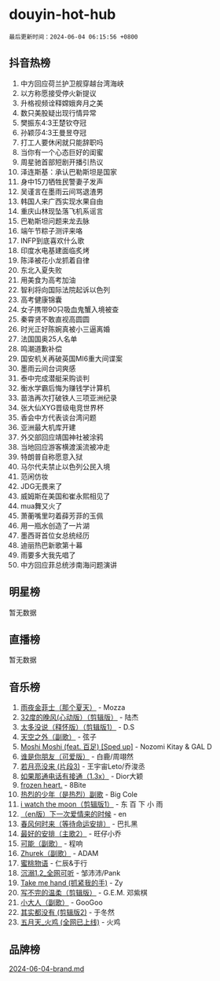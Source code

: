 # douyin-hot-hub

`最后更新时间：2024-06-04 06:15:56 +0800`

## 抖音热榜

1. 中方回应荷兰护卫舰穿越台湾海峡
1. 以方称愿接受停火新提议
1. 升格视频诠释嫦娥奔月之美
1. 数只美股疑出现行情异常
1. 樊振东4:3王楚钦夺冠
1. 孙颖莎4:3王曼昱夺冠
1. 打工人要休闲就只能辞职吗
1. 当你有一个心态巨好的闺蜜
1. 周星驰首部短剧开播引热议
1. 泽连斯基：承认巴勒斯坦是国家
1. 身中15刀牺牲民警妻子发声
1. 吴谨言在墨雨云间骂退渣男
1. 韩国人来广西实现水果自由
1. 重庆山林现坠落飞机系谣言
1. 巴勒斯坦问题来龙去脉
1. 端午节粽子测评来咯
1. INFP到底喜欢什么歌
1. 印度水电基建面临炙烤
1. 陈泽被花小龙抓着自律
1. 东北入夏失败
1. 用美食为高考加油
1. 智利将向国际法院起诉以色列
1. 高考健康锦囊
1. 女子携带90只吸血鬼蟹入境被查
1. 秦霄贤不敢直视高圆圆
1. 时光正好陈婉真被小三逼离婚
1. 法国国奥25人名单
1. 鸣潮道歉补偿
1. 国安机关再破英国MI6重大间谍案
1. 墨雨云间台词爽感
1. 泰中完成潜艇采购谈判
1. 衡水学霸后悔为赚钱学计算机
1. 苗浩再次打破铁人三项亚洲纪录
1. 张大仙XYG晋级电竞世界杯
1. 香会中方代表谈台湾问题
1. 亚洲最大机库开建
1. 外交部回应靖国神社被涂鸦
1. 当地回应游客横渡溪流被冲走
1. 特朗普自称愿意入狱
1. 马尔代夫禁止以色列公民入境
1. 范闲仿妆
1. JDG无畏来了
1. 威姆斯在美国和崔永熙相见了
1. mua舞又火了
1. 萧蘅嘴里叼着薛芳菲的玉佩
1. 用一瓶水创造了一片湖
1. 墨西哥首位女总统经历
1. 迪丽热巴新歌第十幕
1. 雨要多大我先唱了
1. 中方回应菲总统涉南海问题演讲

## 明星榜

暂无数据

## 直播榜

暂无数据

## 音乐榜

1. [雨夜金菲士（那个夏天）](https://sf5-hl-cdn-tos.douyinstatic.com/obj/tos-cn-ve-2774/osPmPLDWQBBE2Z6bftCgYwkFaF4pEYEneXaZQs) - Mozza
1. [32度的晚风(心动版）（剪辑版）](https://sf3-cdn-tos.douyinstatic.com/obj/tos-cn-ve-2774/owNyabsyWdzUulxhoJfK8IBXgp0UMQAHpvGh2B) - 陆杰
1. [太多没说（释怀版）（剪辑版1）](https://sf3-cdn-tos.douyinstatic.com/obj/tos-cn-ve-2774/oEbKIiDC0BA8CJOQHYA6aeCVYeHgckHdntZSDj) - D.S
1. [天空之外（副歌）](https://sf3-cdn-tos.douyinstatic.com/obj/tos-cn-ve-2774/oAYn0BTp8jS8iSyZSHMUWAikyvAWI1c7aiJTr) - 弦子
1. [Moshi Moshi (feat. 百足) [Sped up]](https://sf5-hl-cdn-tos.douyinstatic.com/obj/tos-cn-ve-2774/ocCPFQcXJLeroaIdQLIGAoeeYM3OAUYGDguHXz) - Nozomi Kitay & GAL D
1. [谁是你朋友（可爱版）](https://sf5-hl-cdn-tos.douyinstatic.com/obj/tos-cn-ve-2774/owKjggBwGZexYCjVAIeEFURf1LJTjMDaK6AzKN) - 白鹿/周翊然
1. [若月亮没来 (片段3)](https://sf5-hl-cdn-tos.douyinstatic.com/obj/tos-cn-ve-2774/okfyEUsGW1B1ovJi5JiN9IjvAT2lMwA054GoEB) - 王宇宙Leto/乔浚丞
1. [如果那通电话有接通（1.3x）](https://sf27-cdn-tos.douyinstatic.com/obj/tos-cn-ve-2774/ocJeJKhUhAJG8EYZiEFfGFAPkD3beMQ5mwDv1e) - Dior大颖
1. [frozen heart.](https://sf5-hl-cdn-tos.douyinstatic.com/obj/tos-cn-ve-2774/oIIWJfyjIACZA9zQMtnJ6hQQhFC4vhCupoRBsO) - 8Bite
1. [热烈的少年（是热烈）副歌](https://sf5-hl-cdn-tos.douyinstatic.com/obj/tos-cn-ve-2774/owVNI0CLDAUMtSz6TEYvfFBFL4UDFFhLfgK8fa) - Big Cole
1. [i watch the moon（剪辑版1）](https://sf5-hl-cdn-tos.douyinstatic.com/obj/tos-cn-ve-2774/o0I9mSChzHZANMJIEBfkCQzzg6N5WAcVtqft9P) - 东 百 下 小 雨
1. [（en版）下一次爱情来的时候](https://sf5-hl-cdn-tos.douyinstatic.com/obj/tos-cn-ve-2774/owZIscFWHUMFAbrAisiax4ioKVNAKH9jYvbBk) - en
1. [春风何时来（等待命运安排）](https://sf5-hl-cdn-tos.douyinstatic.com/obj/tos-cn-ve-2774/oICBNbD3gelMfB4WgiD1KI2jQtXZE2FgHLwtsl) - 巴扎黑
1. [最好的安排（主歌2）](https://sf5-hl-cdn-tos.douyinstatic.com/obj/tos-cn-ve-2774/oMMZX1DuHpMwgoDztBmZswgQnbCeeANZxBHkFY) - 旺仔小乔
1. [可能（副歌）](https://sf5-hl-cdn-tos.douyinstatic.com/obj/tos-cn-ve-2774/cde1731888894259b333569393c2fb51) - 程响
1. [Zhurek（副歌）](https://sf5-hl-cdn-tos.douyinstatic.com/obj/tos-cn-ve-2774/ooQm8FBZQDlf0btEYgVpCcSCQfrdJGBEKZYBGS) - ADAM
1. [蜜桃物语](https://sf5-hl-cdn-tos.douyinstatic.com/obj/tos-cn-ve-2774/oIhOSCZtIACtYU4XQkngiW9kCBfVD1Fz9IYeqL) - 仁辰&于行
1. [沉溺1.2_全网可听](https://sf6-cdn-tos.douyinstatic.com/obj/tos-cn-ve-2774/ok2QoiBqsWAX9McZmWiI9gAB0EzwD4Xj6yfmtH) - 邹沛沛/Pank
1. [Take me hand (抓紧我的手)](https://sf5-hl-cdn-tos.douyinstatic.com/obj/tos-cn-ve-2774/os8GB2fDQQmJZTmtomg0gHX5fBACiEgcFgEKYg) - Zy
1. [写不完的温柔（剪辑版）](https://sf5-hl-cdn-tos.douyinstatic.com/obj/tos-cn-ve-2774/oYBzzZQJ233GfwkemJJffAIWgeIYrjZfWhHTcG) - G.E.M. 邓紫棋
1. [小大人（副歌）](https://sf5-hl-cdn-tos.douyinstatic.com/obj/tos-cn-ve-2774/oIhaDwehWhLFsVIG7QIICLLazDNGJAGg5geeb4) - GooGoo
1. [其实都没有 (剪辑版2)](https://sf3-cdn-tos.douyinstatic.com/obj/tos-cn-ve-2774/oEBNQenHZtBhxYjGgUDQk0BCHTigQafgFlbQ7k) - 于冬然
1. [五月天_火鸡 (全网已上线)](https://sf3-cdn-tos.douyinstatic.com/obj/tos-cn-ve-2774/oEtOMSQZstjlJ4nfBEgeqN29IbWjkmDBrFtF2C) - 火鸡

## 品牌榜

[2024-06-04-brand.md](2024-06-04-brand.md)
